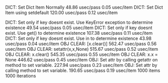 DICT: Set Dict Item Normally  48.86 usec/pass  0.05 usec/item
DICT: Set Dict Item using setdefault 120.00 usec/pass  0.12 usec/item

DICT: Set only if key doesnt exist. Use KeyError exception to determine existence  49.54 usec/pass  0.05 usec/item
DICT: Set only if key doesnt exist. Use get() to determine existence 107.38 usec/pass  0.11 usec/item
DICT: Set only if key doesnt exist. Use in to determine existence  43.98 usec/pass  0.04 usec/item
OBJ CLEAR: [x.clear()] 562.47 usec/pass  0.56 usec/item
OBJ CLEAR: setattr(x,x,None) 515.67 usec/pass  0.52 usec/item
OBJ CLEAR: x.clear() 545.35 usec/pass  0.55 usec/item
OBJ CLEAR: x.x = None 446.62 usec/pass  0.45 usec/item
OBJ: Set attr by calling getattr on method to set variable. 227.94 usec/pass  0.23 usec/item
OBJ: Set attr by calling method to set variable. 190.65 usec/pass  0.19 usec/item
1000 items
1000 iterations
